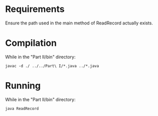 # Requirements
Ensure the path used in the main method of ReadRecord actually exists.

# Compilation
While in the "Part II/bin" directory:
    
    javac -d ./ ../../Part\ I/*.java ../*.java

# Running

While in the "Part II/bin" directory:
    
    java ReadRecord